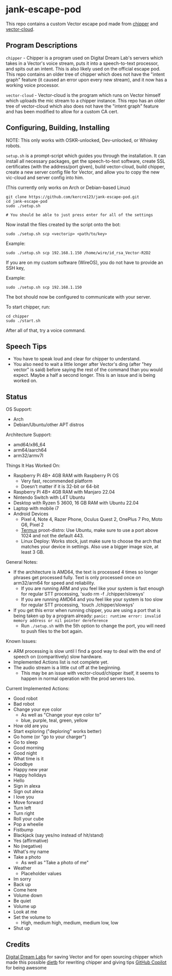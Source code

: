 # jank-escape-pod

This repo contains a custom Vector escape pod made from [chipper](https://github.com/digital-dream-labs/chipper) and [vector-cloud](https://github.com/digital-dream-labs/vector-cloud).

## Program Descriptions

`chipper` - Chipper is a program used on Digital Dream Lab's servers which takes in a Vector's voice stream, puts it into a speech-to-text processor, and spits out an intent. This is also likely used on the official escape pod. This repo contains an older tree of chipper which does not have the "intent graph" feature (it caused an error upon every new stream), and it now has a working voice processor.

`vector-cloud` - Vector-cloud is the program which runs on Vector himself which uploads the mic stream to a chipper instance. This repo has an older tree of vector-cloud which also does not have the "intent graph" feature and has been modified to allow for a custom CA cert.

## Configuring, Building, Installing

NOTE: This only works with OSKR-unlocked, Dev-unlocked, or Whiskey robots.

`setup.sh` is a prompt-script which guides you through the installation. It can install all necessary packages, get the speech-to-text software, create SSL certificates (with the address/port given), build vector-cloud, build chipper, create a new server config file for Vector, and allow you to copy the new vic-cloud and server config into him.

(This currently only works on Arch or Debian-based Linux)

```
git clone https://github.com/kercre123/jank-escape-pod.git
cd jank-escape-pod
sudo ./setup.sh

# You should be able to just press enter for all of the settings
```

Now install the files created by the script onto the bot:

`sudo ./setup.sh scp <vectorip> <path/to/key>`

Example:

`sudo ./setup.sh scp 192.168.1.150 /home/wire/id_rsa_Vector-R2D2`

If you are on my custom software (WireOS), you do not have to provide an SSH key,

Example:

`sudo ./setup.sh scp 192.168.1.150`

The bot should now be configured to communicate with your server.

To start chipper, run:

```
cd chipper
sudo ./start.sh
```

After all of that, try a voice command.

## Speech Tips

- You have to speak loud and clear for chipper to understand.
- You also need to wait a little longer after Vector's ding (after "hey vector" is said) before saying the rest of the command than you would expect. Maybe a half a second longer. This is an issue and is being worked on.

## Status

OS Support:

- Arch
- Debian/Ubuntu/other APT distros

Architecture Support:

- amd64/x86_64
- arm64/aarch64
- arm32/armv7l

Things It Has Worked On:

- Raspberry Pi 4B+ 4GB RAM with Raspberry Pi OS
	- Very fast, recommended platform
	- Doesn't matter if it is 32-bit or 64-bit
- Raspberry Pi 4B+ 4GB RAM with Manjaro 22.04
- Nintendo Switch with L4T Ubuntu
- Desktop with Ryzen 5 3600, 16 GB RAM with Ubuntu 22.04
- Laptop with mobile i7
- Android Devices
	- Pixel 4, Note 4, Razer Phone, Oculus Quest 2, OnePlus 7 Pro, Moto G6, Pixel 2
	- [Termux](https://github.com/termux/termux-app) proot-distro: Use Ubuntu, make sure to use a port above 1024 and not the default 443.
	- Linux Deploy: Works stock, just make sure to choose the arch that matches your device in settings. Also use a bigger image size, at least 3 GB.

General Notes:

- If the architecture is AMD64, the text is processed 4 times so longer phrases get processed fully. Text is only processed once on arm32/arm64 for speed and reliability.
	- If you are running ARM and you feel like your system is fast enough for regular STT processing, 'sudo rm -f ./chipper/slowsys'
	- If you are running AMD64 and you feel like your system is too slow for regular STT processing, `touch ./chipper/slowsys'
- If you get this error when running chipper, you are using a port that is being taken up by a program already: `panic: runtime error: invalid memory address or nil pointer dereference`
	- Run `./setup.sh` with the 5th option to change the port, you will need to push files to the bot again.

Known Issues:

- ARM processing is slow until I find a good way to deal with the end of speech on (comparitively) slow hardware.
- Implemented Actions list is not complete yet.
- The audio stream is a little cut off at the beginning.
	- This may be an issue with vector-cloud/chipper itself, it seems to happen in normal operation with the prod servers too.

Current Implemented Actions:

- Good robot
- Bad robot
- Change your eye color
	- As well as "Change your eye color to"
	- blue, purple, teal, green, yellow
- How old are you
- Start exploring ("deploring" works better)
- Go home (or "go to your charger")
- Go to sleep
- Good morning
- Good night
- What time is it
- Goodbye
- Happy new year
- Happy holidays
- Hello
- Sign in alexa
- Sign out alexa
- I love you
- Move forward
- Turn left
- Turn right
- Roll your cube
- Pop a wheelie
- Fistbump
- Blackjack (say yes/no instead of hit/stand)
- Yes (affirmative)
- No (negative)
- What's my name
- Take a photo
	- As well as "Take a photo of me"
- Weather
	- Placeholder values
- Im sorry
- Back up
- Come here
- Volume down
- Be quiet
- Volume up
- Look at me
- Set the volume to
	- High, medium high, medium, medium low, low
- Shut up

## Credits

[Digital Dream Labs](https://github.com/digital-dream-labs) for saving Vector and for open sourcing chipper which made this possible
[dietb](https://github.com/dietb) for rewriting chipper and giving tips
[GitHub Copilot](https://copilot.github.com/) for being awesome